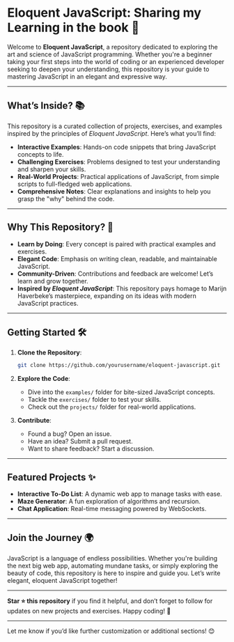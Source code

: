 
# **Eloquent JavaScript: Sharing my Learning in the book** 🚀

Welcome to **Eloquent JavaScript**, a repository dedicated to exploring the art and science of JavaScript programming. Whether you're a beginner taking your first steps into the world of coding or an experienced developer seeking to deepen your understanding, this repository is your guide to mastering JavaScript in an elegant and expressive way.

---

## **What’s Inside?** 📚

This repository is a curated collection of projects, exercises, and examples inspired by the principles of *Eloquent JavaScript*. Here’s what you’ll find:

- **Interactive Examples**: Hands-on code snippets that bring JavaScript concepts to life.
- **Challenging Exercises**: Problems designed to test your understanding and sharpen your skills.
- **Real-World Projects**: Practical applications of JavaScript, from simple scripts to full-fledged web applications.
- **Comprehensive Notes**: Clear explanations and insights to help you grasp the "why" behind the code.

---

## **Why This Repository?** 🌟

- **Learn by Doing**: Every concept is paired with practical examples and exercises.
- **Elegant Code**: Emphasis on writing clean, readable, and maintainable JavaScript.
- **Community-Driven**: Contributions and feedback are welcome! Let’s learn and grow together.
- **Inspired by *Eloquent JavaScript***: This repository pays homage to Marijn Haverbeke’s masterpiece, expanding on its ideas with modern JavaScript practices.

---

## **Getting Started** 🛠️

1. **Clone the Repository**:
   ```bash
   git clone https://github.com/yourusername/eloquent-javascript.git
   ```
2. **Explore the Code**:
   - Dive into the `examples/` folder for bite-sized JavaScript concepts.
   - Tackle the `exercises/` folder to test your skills.
   - Check out the `projects/` folder for real-world applications.

3. **Contribute**:
   - Found a bug? Open an issue.
   - Have an idea? Submit a pull request.
   - Want to share feedback? Start a discussion.

---

## **Featured Projects** ✨

- **Interactive To-Do List**: A dynamic web app to manage tasks with ease.
- **Maze Generator**: A fun exploration of algorithms and recursion.
- **Chat Application**: Real-time messaging powered by WebSockets.

---

## **Join the Journey** 🌍

JavaScript is a language of endless possibilities. Whether you're building the next big web app, automating mundane tasks, or simply exploring the beauty of code, this repository is here to inspire and guide you. Let’s write elegant, eloquent JavaScript together!

---

**Star ⭐ this repository** if you find it helpful, and don’t forget to follow for updates on new projects and exercises. Happy coding! 🚀

---

Let me know if you’d like further customization or additional sections! 😊
